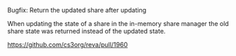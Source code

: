 Bugfix: Return the updated share after updating 

When updating the state of a share in the in-memory share manager the old share state was returned instead of the updated state.

https://github.com/cs3org/reva/pull/1960
